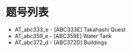# 题号列表

- AT_abc333_e - [ABC333E] Takahashi Quest
- AT_abc359_e - [ABC359E] Water Tank
- AT_abc372_d - [ABC372D] Buildings
